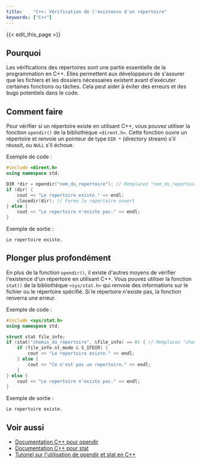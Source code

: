 ```yaml
---
title:    "C++: Vérification de l'existence d'un répertoire"
keywords: ["C++"]
---
```


{{< edit_this_page >}}

## Pourquoi

Les vérifications des répertoires sont une partie essentielle de la programmation en C++. Elles permettent aux développeurs de s'assurer que les fichiers et les dossiers nécessaires existent avant d'exécuter certaines fonctions ou tâches. Cela peut aider à éviter des erreurs et des bugs potentiels dans le code.

## Comment faire

Pour vérifier si un répertoire existe en utilisant C++, vous pouvez utiliser la fonction `opendir()` de la bibliothèque `<dirent.h>`. Cette fonction ouvre un répertoire et renvoie un pointeur de type `DIR *` (directory stream) s'il réussit, ou `NULL` s'il échoue.

Exemple de code :

```C++
#include <dirent.h>
using namespace std;

DIR *dir = opendir("nom_du_repertoire"); // Remplacez "nom_du_repertoire" par le nom de votre répertoire
if (dir) {
    cout << "Le repertoire existe." << endl;
    closedir(dir); // Ferme le répertoire ouvert
} else {
    cout << "Le repertoire n'existe pas." << endl;
}
```

Exemple de sortie :

```
Le repertoire existe.
```

## Plonger plus profondément

En plus de la fonction `opendir()`, il existe d'autres moyens de vérifier l'existence d'un répertoire en utilisant C++. Vous pouvez utiliser la fonction `stat()` de la bibliothèque `<sys/stat.h>` qui renvoie des informations sur le fichier ou le répertoire spécifié. Si le répertoire n'existe pas, la fonction renverra une erreur.

Exemple de code :

```C++
#include <sys/stat.h>
using namespace std;

struct stat file_info;
if (stat("chemin_du_repertoire", &file_info) == 0) { // Remplacez "chemin_du_repertoire" par le chemin complet de votre répertoire
    if (file_info.st_mode & S_IFDIR) {
        cout << "Le repertoire existe." << endl;
    } else {
        cout << "Ce n'est pas un repertoire." << endl;
    }
} else {
    cout << "Le repertoire n'existe pas." << endl;
}
```

Exemple de sortie :

```
Le repertoire existe.
```

## Voir aussi

- [Documentation C++ pour opendir](http://www.cplusplus.com/reference/cstdio/opendir/)
- [Documentation C++ pour stat](http://www.cplusplus.com/reference/cstdio/stat/) 
- [Tutoriel sur l'utilisation de opendir et stat en C++](https://www.programiz.com/cpp-programming/library-function/dirent/stat)